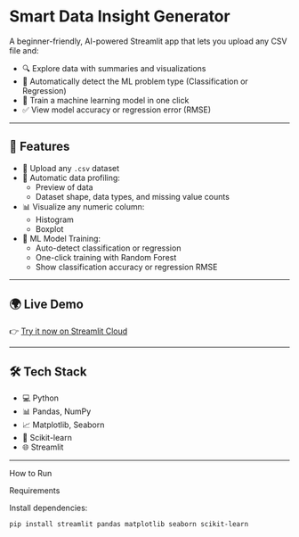 #  Smart Data Insight Generator

A beginner-friendly, AI-powered Streamlit app that lets you upload any CSV file and:
- 🔍 Explore data with summaries and visualizations
- 🧠 Automatically detect the ML problem type (Classification or Regression)
- 🤖 Train a machine learning model in one click
- ✅ View model accuracy or regression error (RMSE)

---

## 🚀 Features

- 📂 Upload any `.csv` dataset
- 🧪 Automatic data profiling:
  - Preview of data
  - Dataset shape, data types, and missing value counts
- 📊 Visualize any numeric column:
  - Histogram
  - Boxplot
- 🧠 ML Model Training:
  - Auto-detect classification or regression
  - One-click training with Random Forest
  - Show classification accuracy or regression RMSE

---

## 🌍 Live Demo

👉 [Try it now on Streamlit Cloud](https://data-insight-generator-hkbxucdmdcrcvz2utw3xvy.streamlit.app/)

---

## 🛠 Tech Stack

- 💻 Python
- 📊 Pandas, NumPy
- 📈 Matplotlib, Seaborn
- 🤖 Scikit-learn
- 🌐 Streamlit

---

How to Run

Requirements

Install dependencies:

```bash
pip install streamlit pandas matplotlib seaborn scikit-learn
